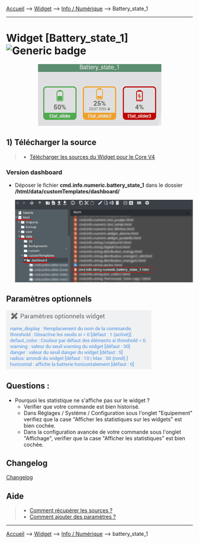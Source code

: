 
<a href="{{site.url}}/documentation">Accueil</a> --> <a href="{{site.url}}/documentation/{{site.widget}}">Widget</a> --> <a href="{{site.url}}/documentation/{{site.widget}}/fr_FR/info/numeric">Info / Numérique</a> --> Battery_state_1

------------

# Widget [Battery_state_1] ![Generic badge](https://img.shields.io/badge/Version-4.3%20%7C%204.4%20Full%20JS-green.svg)

<center><img src="images/capture1_2.gif" alt="HygroThermographe_svg" /></center>


## 1) Télécharger la source
> - <a href="{{site.url_git}}/WIDGET_cmd.info.numeric.battery_state_1" target="_blank">Télécharger les sources du Widget pour le Core V4</a>

### Version dashboard

- Déposer le fichier <b>cmd.info.numeric.battery_state_1</b> dans le dossier <b>/html/data/customTemplates/dashboard/</b>

  <img src="images/capture1.png" alt="Téléchargement du widget" />


## Paramètres optionnels

<img src="images/parametre3.png" alt="Paramètres" />




## Questions :
- Pourquoi les statistique ne s'affiche pas sur le widget ?
  - Verifier que votre commande est bien historisé. 
  - Dans Réglages / Système / Configuration sous l'onglet "Equipement" verifiez que la case "Afficher les statistiques sur les widgets" est bien cochée.
  - Dans la configuration avancée de votre commande sous l'onglet "Affichage", verifier que la case "Afficher les statistiques" est bien cochée.

## Changelog

<a href="./changelog">Changelog</a>

## Aide
> - [Comment récupérer les sources ?]({{site.url}}/documentation/{{site.help}}/fr_FR/download)
> - [Comment ajouter des paramètres ?]({{site.url}}/documentation/{{site.help}}/fr_FR/application)

-------------------

<a href="{{site.url}}/documentation">Accueil</a> --> <a href="{{site.url}}/documentation/{{site.widget}}">Widget</a> --> <a href="{{site.url}}/documentation/{{site.widget}}/fr_FR/info/numeric">Info / Numérique</a> --> battery_state_1